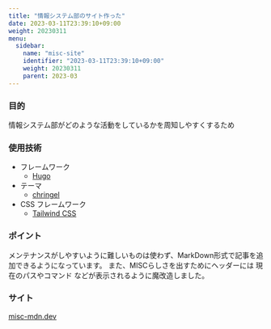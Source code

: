 ```yaml
---
title: "情報システム部のサイト作った"
date: 2023-03-11T23:39:10+09:00
weight: 20230311
menu:
  sidebar:
    name: "misc-site"
    identifier: "2023-03-11T23:39:10+09:00"
    weight: 20230311
    parent: 2023-03
---
```


### 目的
情報システム部がどのような活動をしているかを周知しやすくするため

### 使用技術
- フレームワーク
  - [Hugo](https://gohugo.io/)
- テーマ
  - [chringel](https://themes.gohugo.io/themes/chringel-hugo-theme/)
- CSS フレームワーク
  - [Tailwind CSS](https://tailwindcss.com/)

### ポイント
メンテナンスがしやすいように難しいものは使わず、MarkDown形式で記事を追加できるようになっています。 また、MISCらしさを出すためにヘッダーには 現在のパスやコマンド などが表示されるように魔改造しました。

### サイト
[misc-mdn.dev](https://misc-mdn.dev)
